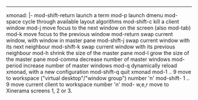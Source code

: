 --- 
xmonad: |-
  mod-shift-return      launch a term
  mod-p 	              launch dmenu
  mod-space 	      cycle through available layout algorithms
  mod-shift-c 	      kill a client window
  mod-j 	              move focus to the next window on the screen (also mod-tab)
  mod-k 	              move focus to the previous window
  mod-return 	      swap current window, with window in master pane
  mod-shift-j 	      swap current window with its next neighbour
  mod-shift-k 	      swap current window with its previous neighbour
  mod-h 	              shrink the size of the master pane
  mod-l 	              grow the size of the master pane
  mod-comma 	      decrease number of master windows
  mod-period 	      increase number of master windows
  mod-q 	              dynamically reload xmonad, with a new configuration
  mod-shift-q 	      quit xmonad
  mod-1 .. 9 	      move to workspace ("virtual desktop"/"window group") number 'n'
  mod-shift- 1 .. 9     move current client to workspace number 'n'
  mod- w,e,r            move to Xinerama screens 1, 2 or 3.
